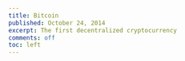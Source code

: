 ```yaml
---
title: Bitcoin
published: October 24, 2014
excerpt: The first decentralized cryptocurrency
comments: off
toc: left
---
```


